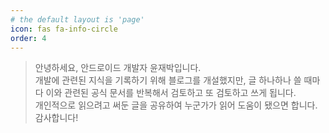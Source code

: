 ```yaml
---
# the default layout is 'page'
icon: fas fa-info-circle
order: 4
---
```


> 안녕하세요, 안드로이드 개발자 윤재박입니다.<br>
> 개발에 관련된 지식을 기록하기 위해 블로그를 개설했지만, 글 하나하나 쓸 때마다 이와 관련된 공식 문서를 반복해서 검토하고 또 검토하고 쓰게 됩니다.<br>
> 개인적으로 읽으려고 써둔 글을 공유하여 누군가가 읽어 도움이 됐으면 합니다.
> <br>
> 감사합니다!
